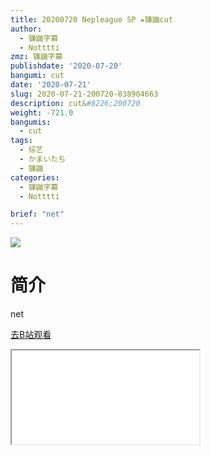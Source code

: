 ```yaml
---
title: 20200720 Nepleague SP ★镰鼬cut
author:
  - 镰鼬字幕
  - Notttti
zmz: 镰鼬字幕
publishdate: '2020-07-20'
bangumi: cut
date: '2020-07-21'
slug: 2020-07-21-200720-838904663
description: cut&#8226;200720
weight: -721.0
bangumis:
  - cut
tags:
  - 综艺
  - かまいたち
  - 镰鼬
categories:
  - 镰鼬字幕
  - Notttti

brief: "net"
---
```

![](https://raw.githubusercontent.com/tcgriffith/owaraisite/master/static/tmpimg/7ecae1da02a56d3f6e3e8a42fa32930729b0501a.jpg.480.jpg)
# 简介  
net  

[去B站观看](https://www.bilibili.com/video/av838904663/)
<div class ="resp-container"><iframe class="testiframe" src="//player.bilibili.com/player.html?aid=838904663"", scrolling="no", allowfullscreen="true" > </iframe></div> 
